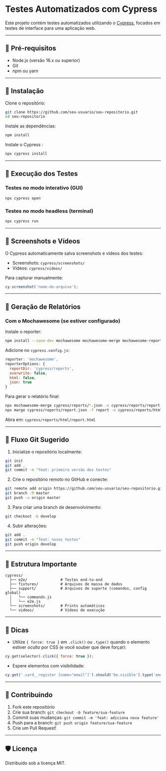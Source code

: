 # Testes Automatizados com Cypress

Este projeto contém testes automatizados utilizando o [Cypress](https://www.cypress.io/), focados em testes de interface para uma aplicação web.

---

## 🧩 Pré-requisitos

- Node.js (versão 16.x ou superior)
- Git
- npm ou yarn

---

## 🚀 Instalação

Clone o repositório:

```bash
git clone https://github.com/seu-usuario/seu-repositorio.git
cd seu-repositorio
```

Instale as dependências:

```bash
npm install
```
Instale o Cypress :

```bash
npx cypress install
```
---

## 🧪 Execução dos Testes

### Testes no modo interativo (GUI)

```bash
npx cypress open
```

### Testes no modo headless (terminal)

```bash
npx cypress run
```

---

## 📸 Screenshots e Vídeos

O Cypress automaticamente salva screenshots e vídeos dos testes:

- Screenshots: `cypress/screenshots/`
- Vídeos: `cypress/videos/`

Para capturar manualmente:

```js
cy.screenshot('nome-do-arquivo');
```

---

## 📄 Geração de Relatórios

### Com o Mochawesome (se estiver configurado)

Instale o reporter:

```bash
npm install --save-dev mochawesome mochawesome-merge mochawesome-report-generator
```

Adicione no `cypress.config.js`:

```js
reporter: 'mochawesome',
reporterOptions: {
  reportDir: 'cypress/reports',
  overwrite: false,
  html: false,
  json: true
}
```

Para gerar o relatório final:

```bash
npx mochawesome-merge cypress/reports/*.json -o cypress/reports/report.json
npx marge cypress/reports/report.json -f report -o cypress/reports/html
```

Abra em: `cypress/reports/html/report.html`

---

## 🌿 Fluxo Git Sugerido

1. Inicialize o repositório localmente:

```bash
git init
git add .
git commit -m "feat: primeira versão dos testes"
```

2. Crie o repositório remoto no GitHub e conecte:

```bash
git remote add origin https://github.com/seu-usuario/seu-repositorio.git
git branch -M master
git push -u origin master
```

3. Para criar uma branch de desenvolvimento:

```bash
git checkout -b develop
```

4. Subir alterações:

```bash
git add .
git commit -m "feat: novos testes"
git push origin develop
```

---

## 📁 Estrutura Importante

```
cypress/
  ├── e2e/               # Testes end-to-end
  ├── fixtures/          # Arquivos de massa de dados
  ├── support/           # Arquivos de suporte (comandos, config global)
  │   └── commands.js
  │   └── e2e.js
  └── screenshots/       # Prints automáticos
  └── videos/            # Vídeos de execução
```

---

## 🧠 Dicas

- Utilize `{ force: true }` em `.click()` ou `.type()` quando o elemento estiver oculto por CSS (e você souber que deve forçar):

```js
cy.get(selector).click({ force: true });
```

- Espere elementos com visibilidade:

```js
cy.get('.card__register [name="email"]').should('be.visible').type('email@teste.com');
```

---

## 🤝 Contribuindo

1. Fork este repositório
2. Crie sua branch: `git checkout -b feature/sua-feature`
3. Commit suas mudanças: `git commit -m 'feat: adiciona nova feature'`
4. Push para a branch: `git push origin feature/sua-feature`
5. Crie um Pull Request!

---

## 🛡️ Licença

Distribuído sob a licença MIT.
